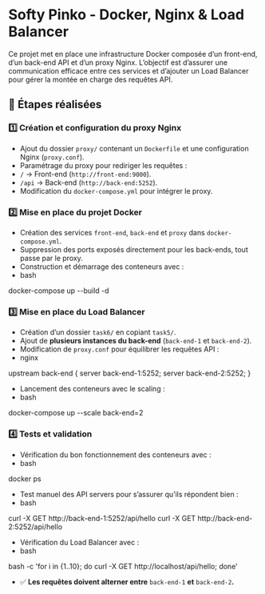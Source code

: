 # **Softy Pinko - Docker, Nginx & Load Balancer**

Ce projet met en place une infrastructure Docker composée d’un front-end, d’un back-end API et d’un proxy Nginx. L’objectif est d’assurer une communication efficace entre ces services et d’ajouter un Load Balancer pour gérer la montée en charge des requêtes API.

## 📌 **Étapes réalisées**

### **1️⃣ Création et configuration du proxy Nginx**

-   Ajout du dossier `proxy/` contenant un `Dockerfile` et une configuration Nginx (`proxy.conf`).
-   Paramétrage du proxy pour rediriger les requêtes :
-   `/` → Front-end (`http://front-end:9000`).
-   `/api` → Back-end (`http://back-end:5252`).
-   Modification du `docker-compose.yml` pour intégrer le proxy.

### **2️⃣ Mise en place du projet Docker**

-   Création des services `front-end`, `back-end` et `proxy` dans `docker-compose.yml`.
-   Suppression des ports exposés directement pour les back-ends, tout passe par le proxy.
-   Construction et démarrage des conteneurs avec :
-   bash

docker-compose up --build -d

### **3️⃣ Mise en place du Load Balancer**

-   Création d’un dossier `task6/` en copiant `task5/`.
-   Ajout de **plusieurs instances du back-end** (`back-end-1` et `back-end-2`).
-   Modification de `proxy.conf` pour équilibrer les requêtes API :
-   nginx

upstream back-end {
    server back-end-1:5252;
    server back-end-2:5252;
}

-   Lancement des conteneurs avec le scaling :
-   bash

docker-compose up --scale back-end=2

### **4️⃣ Tests et validation**

-   Vérification du bon fonctionnement des conteneurs avec :
-   bash

docker ps

-   Test manuel des API servers pour s’assurer qu’ils répondent bien :
-   bash

curl -X GET http://back-end-1:5252/api/hello
curl -X GET http://back-end-2:5252/api/hello

-   Vérification du Load Balancer avec :
-   bash

bash -c 'for i in {1..10}; do curl -X GET http://localhost/api/hello; done'

-   ✅ **Les requêtes doivent alterner entre** `back-end-1` **et** `back-end-2`**.**